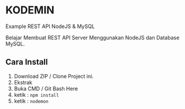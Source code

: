 # KODEMIN
Example REST API NodeJS &amp; MySQL

Belajar Membuat REST API Server Menggunakan NodeJS dan Database MySQL.

## Cara Install
1. Download ZIP / Clone Project ini.
2. Ekstrak
3. Buka CMD / Git Bash Here
4. ketik : ```npm install``` 
5. ketik : ```nodemon```
